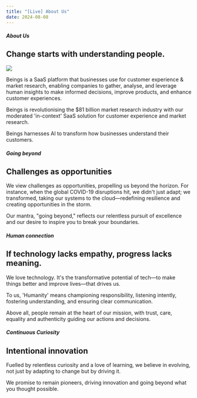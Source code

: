```yaml
---
title: "[Live] About Us"
date: 2024-08-08
---
```


##### About Us

## Change starts with understanding people.

![](images/Group-3.png)

Beings is a SaaS platform that businesses use for customer experience & market research, enabling companies to gather, analyse, and leverage human insights to make informed decisions, improve products, and enhance customer experiences.

Beings is revolutionising the $81 billion market research industry with our moderated 'in-context' SaaS solution for customer experience and market research.

Beings harnesses AI to transform how businesses understand their customers.

##### Going beyond

## Challenges as opportunities

We view challenges as opportunities, propelling us beyond the horizon. For instance, when the global COVID-19 disruptions hit, we didn't just adapt; we transformed, taking our systems to the cloud—redefining resilience and creating opportunities in the storm. 

Our mantra, "going beyond," reflects our relentless pursuit of excellence and our desire to inspire you to break your boundaries.

##### Human connection

## If technology lacks empathy, progress lacks meaning.

We love technology. It's the transformative potential of tech—to make things better and improve lives—that drives us. 

To us, 'Humanity' means championing responsibility, listening intently, fostering understanding, and ensuring clear communication. 

Above all, people remain at the heart of our mission, with trust, care, equality and authenticity guiding our actions and decisions. 

##### Continuous Curiosity

## Intentional innovation

Fuelled by relentless curiosity and a love of learning, we believe in evolving, not just by adapting to change but by driving it. 

We promise to remain pioneers, driving innovation and going beyond what you thought possible.
